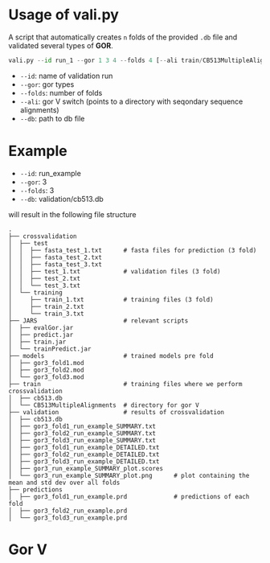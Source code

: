 # Usage of vali.py
A script that automatically creates `n` folds of the provided `.db` file and
validated several types of **GOR**.

```py
vali.py --id run_1 --gor 1 3 4 --folds 4 [--ali train/CB513MultipleAlignments/] --db validation/cb513.db
```
- `--id`: name of validation run
- `--gor`: gor types
- `--folds`: number of folds
- `--ali`: gor V switch (points to a directory with seqondary sequence alignments)
- `--db`: path to db file


# Example 
 
- `--id`: run_example
- `--gor`: 3
- `--folds`: 3
- `--db`: validation/cb513.db

will result in the following file structure
```
.
├── crossvalidation
│  ├── test
│  │  ├── fasta_test_1.txt      # fasta files for prediction (3 fold)
│  │  ├── fasta_test_2.txt
│  │  ├── fasta_test_3.txt
│  │  ├── test_1.txt            # validation files (3 fold)
│  │  ├── test_2.txt
│  │  └── test_3.txt
│  └── training
│     ├── train_1.txt           # training files (3 fold)
│     ├── train_2.txt
│     └── train_3.txt
├── JARS                        # relevant scripts
│  ├── evalGor.jar
│  ├── predict.jar
│  ├── train.jar
│  └── trainPredict.jar
├── models                      # trained models pre fold
│  ├── gor3_fold1.mod
│  ├── gor3_fold2.mod
│  └── gor3_fold3.mod
├── train                       # training files where we perform crossvalidation
│  ├── cb513.db
│  └── CB513MultipleAlignments  # directory for gor V
├── validation                  # results of crossvalidation
│  ├── cb513.db
│  ├── gor3_fold1_run_example_SUMMARY.txt                   
│  ├── gor3_fold2_run_example_SUMMARY.txt                   
│  ├── gor3_fold3_run_example_SUMMARY.txt                   
│  ├── gor3_fold1_run_example_DETAILED.txt
│  ├── gor3_fold2_run_example_DETAILED.txt
│  ├── gor3_fold3_run_example_DETAILED.txt
│  ├── gor3_run_example_SUMMARY_plot.scores           
│  └── gor3_run_example_SUMMARY_plot.png      # plot containing the mean and std dev over all folds
├── predictions
│  ├── gor3_fold1_run_example.prd             # predictions of each fold
│  ├── gor3_fold2_run_example.prd
│  └── gor3_fold3_run_example.prd
```
# Gor V
